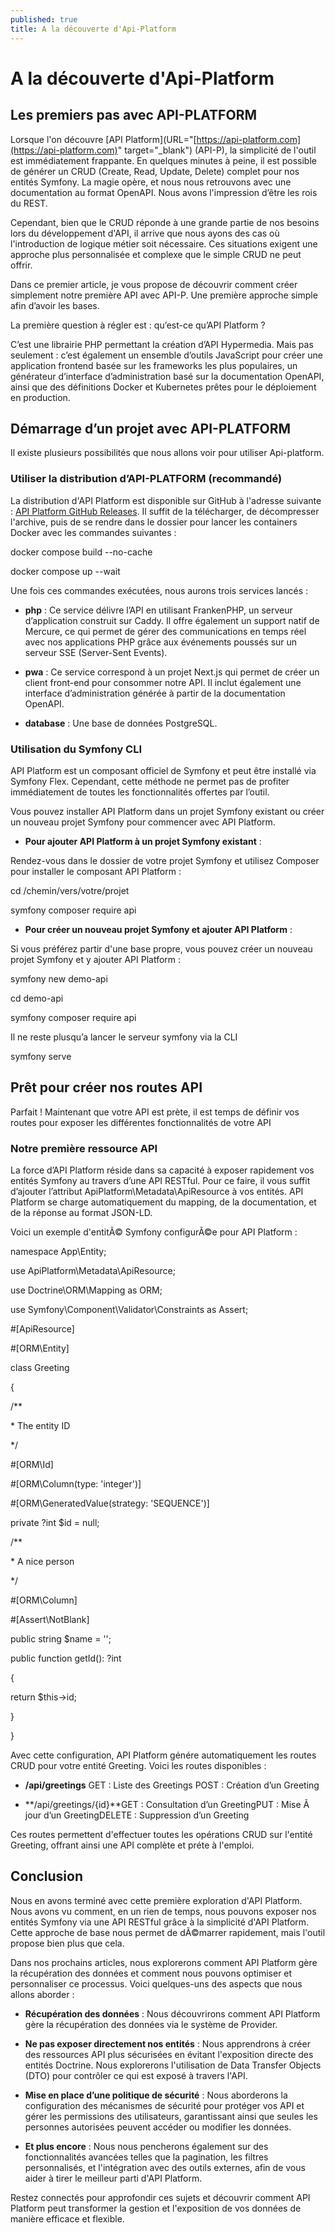 ```yaml
---
published: true
title: A la découverte d'Api-Platform
---
```

# A la découverte d'Api-Platform

## Les premiers pas avec API-PLATFORM

Lorsque l'on découvre \[API Platform\](URL="[https://api-platform.com](https://api-platform.com)" target="\_blank") (API-P), la simplicité de l'outil est immédiatement frappante. En quelques minutes à peine, il est possible de générer un CRUD (Create, Read, Update, Delete) complet pour nos entités Symfony. La magie opère, et nous nous retrouvons avec une documentation au format OpenAPI. Nous avons l'impression d’être les rois du REST.

Cependant, bien que le CRUD réponde à une grande partie de nos besoins lors du développement d'API, il arrive que nous ayons des cas où l'introduction de logique métier soit nécessaire. Ces situations exigent une approche plus personnalisée et complexe que le simple CRUD ne peut offrir.

Dans ce premier article, je vous propose de découvrir comment créer simplement notre première API avec API-P. Une première approche simple afin d’avoir les bases.

La première question à régler est : qu’est-ce qu’API Platform ?

C’est une librairie PHP permettant la création d’API Hypermedia. Mais pas seulement : c’est également un ensemble d’outils JavaScript pour créer une application frontend basée sur les frameworks les plus populaires, un générateur d’interface d’administration basé sur la documentation OpenAPI, ainsi que des définitions Docker et Kubernetes prêtes pour le déploiement en production.

## Démarrage d’un projet avec API-PLATFORM

Il existe plusieurs possibilités que nous allons voir pour utiliser Api-platform.

### Utiliser la distribution d’API-PLATFORM (recommandé)

La distribution d'API Platform est disponible sur GitHub à l'adresse suivante : [API Platform GitHub Releases](https://github.com/api-platform/api-platform/releases/latest). Il suffit de la télécharger, de décompresser l'archive, puis de se rendre dans le dossier pour lancer les containers Docker avec les commandes suivantes :

docker compose build --no-cache 

docker compose up --wait

Une fois ces commandes exécutées, nous aurons trois services lancés :

*   **php** : Ce service délivre l’API en utilisant FrankenPHP, un serveur d’application construit sur Caddy. Il offre également un support natif de Mercure, ce qui permet de gérer des communications en temps réel avec nos applications PHP grâce aux événements poussés sur un serveur SSE (Server-Sent Events).
    
*   **pwa** : Ce service correspond à un projet Next.js qui permet de créer un client front-end pour consommer notre API. Il inclut également une interface d’administration générée à partir de la documentation OpenAPI.
    
*   **database** : Une base de données PostgreSQL.
    

### Utilisation du Symfony CLI

API Platform est un composant officiel de Symfony et peut être installé via Symfony Flex. Cependant, cette méthode ne permet pas de profiter immédiatement de toutes les fonctionnalités offertes par l’outil.

Vous pouvez installer API Platform dans un projet Symfony existant ou créer un nouveau projet Symfony pour commencer avec API Platform.

*   **Pour ajouter API Platform à un projet Symfony existant** :
    

Rendez-vous dans le dossier de votre projet Symfony et utilisez Composer pour installer le composant API Platform :

cd /chemin/vers/votre/projet

symfony composer require api

*   **Pour créer un nouveau projet Symfony et ajouter API Platform** :
    

Si vous préférez partir d'une base propre, vous pouvez créer un nouveau projet Symfony et y ajouter API Platform :

symfony new demo-api

cd demo-api

symfony composer require api

Il ne reste plusqu’a lancer le serveur symfony via la CLI

symfony serve

## Prêt pour créer nos routes API

Parfait ! Maintenant que votre API est prète, il est temps de définir vos routes pour exposer les différentes fonctionnalités de votre API

### Notre première ressource API

La force d’API Platform réside dans sa capacité à exposer rapidement vos entités Symfony au travers d’une API RESTful. Pour ce faire, il vous suffit d’ajouter l’attribut ApiPlatform\\Metadata\\ApiResource à vos entités. API Platform se charge automatiquement du mapping, de la documentation, et de la réponse au format JSON-LD.

Voici un exemple d'entitÃ© Symfony configurÃ©e pour API Platform :

namespace App\\Entity;

use ApiPlatform\\Metadata\\ApiResource;

use Doctrine\\ORM\\Mapping as ORM;

use Symfony\\Component\\Validator\\Constraints as Assert;

#\[ApiResource\]

#\[ORM\\Entity\]

class Greeting

{

/\*\*

\* The entity ID

\*/

#\[ORM\\Id\]

#\[ORM\\Column(type: 'integer')\]

#\[ORM\\GeneratedValue(strategy: 'SEQUENCE')\]

private ?int $id = null;

/\*\*

\* A nice person

\*/

#\[ORM\\Column\]

#\[Assert\\NotBlank\]

public string $name = '';

public function getId(): ?int

{

return $this->id;

}

}

Avec cette configuration, API Platform génére automatiquement les routes CRUD pour votre entité Greeting. Voici les routes disponibles :

*   **/api/greetings** GET : Liste des Greetings POST : Création d’un Greeting
    
*   \*\*/api/greetings/{id}\*\*GET : Consultation d’un GreetingPUT : Mise Ã  jour d’un GreetingDELETE : Suppression d’un Greeting
    

Ces routes permettent d'effectuer toutes les opérations CRUD sur l'entité Greeting, offrant ainsi une API complète et préte à l'emploi.

## Conclusion

Nous en avons terminé avec cette première exploration d'API Platform. Nous avons vu comment, en un rien de temps, nous pouvons exposer nos entités Symfony via une API RESTful grâce à la simplicité d'API Platform. Cette approche de base nous permet de dÃ©marrer rapidement, mais l'outil propose bien plus que cela.

Dans nos prochains articles, nous explorerons comment API Platform gère la récupération des données et comment nous pouvons optimiser et personnaliser ce processus. Voici quelques-uns des aspects que nous allons aborder :

*   **Récupération des données** : Nous découvrirons comment API Platform gère la récupération des données via le système de Provider.
    
*   **Ne pas exposer directement nos entités** : Nous apprendrons à créer des ressources API plus sécurisées en évitant l'exposition directe des entités Doctrine. Nous explorerons l'utilisation de Data Transfer Objects (DTO) pour contrôler ce qui est exposé à travers l'API.
    
*   **Mise en place d’une politique de sécurité** : Nous aborderons la configuration des mécanismes de sécurité pour protéger vos API et gérer les permissions des utilisateurs, garantissant ainsi que seules les personnes autorisées peuvent accéder ou modifier les données.
    
*   **Et plus encore** : Nous nous pencherons également sur des fonctionnalités avancées telles que la pagination, les filtres personnalisés, et l'intégration avec des outils externes, afin de vous aider à tirer le meilleur parti d'API Platform.
    

Restez connectés pour approfondir ces sujets et découvrir comment API Platform peut transformer la gestion et l'exposition de vos données de manière efficace et flexible.